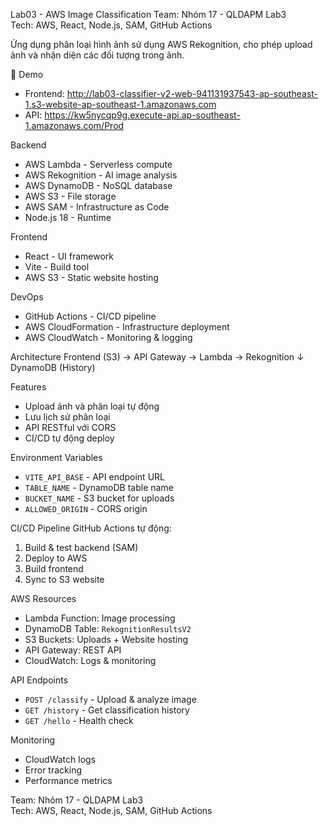 Lab03 - AWS Image Classification
Team: Nhóm 17 - QLDAPM Lab3  
Tech: AWS, React, Node.js, SAM, GitHub Actions

Ứng dụng phân loại hình ảnh sử dụng AWS Rekognition, cho phép upload ảnh và nhận diện các đối tượng trong ảnh.

 🚀 Demo

- Frontend: http://lab03-classifier-v2-web-941131937543-ap-southeast-1.s3-website-ap-southeast-1.amazonaws.com
- API: https://kw5nycqp9g.execute-api.ap-southeast-1.amazonaws.com/Prod

 Backend
- AWS Lambda - Serverless compute
- AWS Rekognition - AI image analysis
- AWS DynamoDB - NoSQL database
- AWS S3 - File storage
- AWS SAM - Infrastructure as Code
- Node.js 18 - Runtime

 Frontend
- React - UI framework
- Vite - Build tool
- AWS S3 - Static website hosting

 DevOps
- GitHub Actions - CI/CD pipeline
- AWS CloudFormation - Infrastructure deployment
- AWS CloudWatch - Monitoring & logging


Architecture
Frontend (S3) → API Gateway → Lambda → Rekognition
                     ↓
                DynamoDB (History)

Features
- Upload ảnh và phân loại tự động
- Lưu lịch sử phân loại
- API RESTful với CORS
- CI/CD tự động deploy

Environment Variables
- `VITE_API_BASE` - API endpoint URL
- `TABLE_NAME` - DynamoDB table name
- `BUCKET_NAME` - S3 bucket for uploads
- `ALLOWED_ORIGIN` - CORS origin

CI/CD Pipeline
GitHub Actions tự động:
1. Build & test backend (SAM)
2. Deploy to AWS
3. Build frontend
4. Sync to S3 website

 AWS Resources
- Lambda Function: Image processing
- DynamoDB Table: `RekognitionResultsV2`
- S3 Buckets: Uploads + Website hosting
- API Gateway: REST API
- CloudWatch: Logs & monitoring

API Endpoints
- `POST /classify` - Upload & analyze image
- `GET /history` - Get classification history
- `GET /hello` - Health check

Monitoring
- CloudWatch logs
- Error tracking
- Performance metrics

Team: Nhóm 17 - QLDAPM Lab3  
Tech: AWS, React, Node.js, SAM, GitHub Actions
